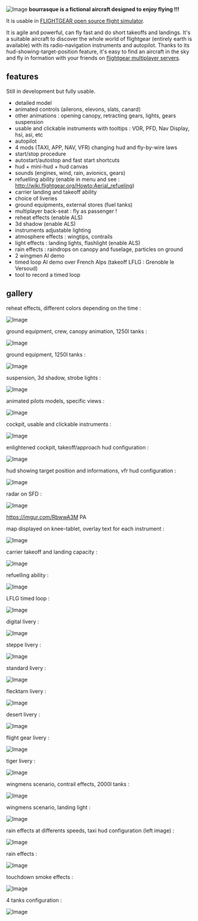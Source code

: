 <!--
markdown README.md > md.html ; cat {hd.inc,md,ft.inc}.html > github.html
-->

![Image](http://i.imgur.com/BJtiZIH.png)
**bourrasque is a fictional aircraft designed to enjoy flying !!!**

It is usable in [FLIGHTGEAR open source flight simulator](http://www.flightgear.org).

It is agile and powerful, can fly fast and do short takeoffs and landings.
It's a suitable aircraft to discover the whole world of flightgear (entirely earth is available) with its radio-navigation instruments and autopilot.
Thanks to its hud-showing-target-position feature, it's easy to find an aircraft in the sky and fly in formation with your friends on [flightgear multiplayer servers](http://mpmap02.flightgear.org/).

## features
Still in development but fully usable.

- detailed model
- animated controls (ailerons, elevons, slats, canard)
- other animations : opening canopy, retracting gears, lights, gears suspension
- usable and clickable instruments with tooltips : VOR, PFD, Nav Display, hsi, asi, etc
- autopilot
- 4 mods (TAXI, APP, NAV, VFR) changing hud and fly-by-wire laws
- start/stop procedure
- autostart/autostop and fast start shortcuts
- hud + mini-hud + hud canvas
- sounds (engines, wind, rain, avionics, gears)
- refuelling ability (enable in menu and see : http://wiki.flightgear.org/Howto:Aerial_refueling)
- carrier landing and takeoff ability
- choice of liveries
- ground equipments, external stores (fuel tanks)
- multiplayer back-seat : fly as passenger !
- reheat effects (enable ALS)
- 3d shadow (enable ALS)
- instruments adjustable lighting
- atmosphere effects : wingtips, contrails
- light effects : landing lights, flashlight (enable ALS)
- rain effects : raindrops on canopy and fuselage, particles on ground
- 2 wingmen AI demo
- timed loop AI demo over French Alps (takeoff LFLG : Grenoble le Versoud)
- tool to record a timed loop

## gallery

reheat effects, different colors depending on the time :

![Image](http://i.imgur.com/4IjCBz8.png)

ground equipment, crew, canopy animation, 1250l tanks :

![Image](http://i.imgur.com/GcW1Q70.png)

ground equipment, 1250l tanks :

![Image](http://i.imgur.com/KHg7CUz.png)

suspension, 3d shadow, strobe lights :

![Image](http://i.imgur.com/38X5OPu.png)

animated pilots models, specific views :

![Image](http://i.imgur.com/i0gDhpN.png)

cockpit, usable and clickable instruments :

![Image](http://i.imgur.com/vxeYFrq.png)

enlightened cockpit, takeoff/approach hud configuration :

![Image](http://i.imgur.com/Uc8TrPp.png)

hud showing target position and informations, vfr hud configuration :

![Image](http://i.imgur.com/fnMhXxE.png)

radar on SFD :

![Image](http://i.imgur.com/ifILq7h.png)

https://imgur.com/RbwwA3M PA

map displayed on knee-tablet, overlay text for each instrument :

![Image](http://i.imgur.com/wyg5tS6.png)

carrier takeoff and landing capacity :

![Image](http://i.imgur.com/RbwwA3M.png)

refuelling ability :

![Image](http://i.imgur.com/VrMoNWV.png)

LFLG timed loop :

![Image](http://i.imgur.com/hd3LKso.png)

digital livery :

![Image](http://i.imgur.com/eLH2UKu.png)

steppe livery :

![Image](http://i.imgur.com/WBxkgGY.png)

standard livery :

![Image](http://i.imgur.com/eJdURzL.png)

flecktarn livery :

![Image](http://i.imgur.com/Eq5waUG.png)

desert livery :

![Image](http://i.imgur.com/UkyhrAb.png)

flight gear livery :

![Image](http://i.imgur.com/n13LXzK.png)

tiger livery :

![Image](http://i.imgur.com/aPbeYro.png)

wingmens scenario, contrail effects, 2000l tanks :

![Image](http://i.imgur.com/SP9jPdX.png)

wingmens scenario, landing light :

![Image](http://i.imgur.com/01Glvac.png)

rain effects at differents speeds, taxi hud configuration (left image) :

![Image](http://i.imgur.com/x6LSRkX.png)

rain effects :

![Image](http://i.imgur.com/5M5ORu5.png)

touchdown smoke effects :

![Image](http://i.imgur.com/rwAqjdz.png)

4 tanks configuration :

![Image](http://i.imgur.com/BVkJ6aO.png)


